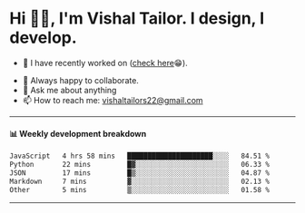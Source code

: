 # Hi 👋🏻, I'm Vishal Tailor. I design, I develop.

- 🔭 I have recently worked on ([check here](https://vishaltailor.com)😁).
<!-- - 🎦 Currently watching: JavaScript: The Hard Parts By Will Sentance. -->
- 👯 Always happy to collaborate.
- 💬 Ask me about anything
- 📫 How to reach me: <a href="mailto:vishaltailors22@gmail.com">vishaltailors22@gmail.com</a>

<hr /> 
<h4>📊 Weekly development breakdown</h4>
<!--START_SECTION:waka-->

```txt
JavaScript   4 hrs 58 mins   █████████████████████░░░░   84.51 %
Python       22 mins         █▓░░░░░░░░░░░░░░░░░░░░░░░   06.33 %
JSON         17 mins         █▒░░░░░░░░░░░░░░░░░░░░░░░   04.87 %
Markdown     7 mins          ▓░░░░░░░░░░░░░░░░░░░░░░░░   02.13 %
Other        5 mins          ▒░░░░░░░░░░░░░░░░░░░░░░░░   01.58 %
```

<!--END_SECTION:waka-->
<hr /> 

<!-- ![](./profile-3d-contrib/profile-green-animate.svg) -->
